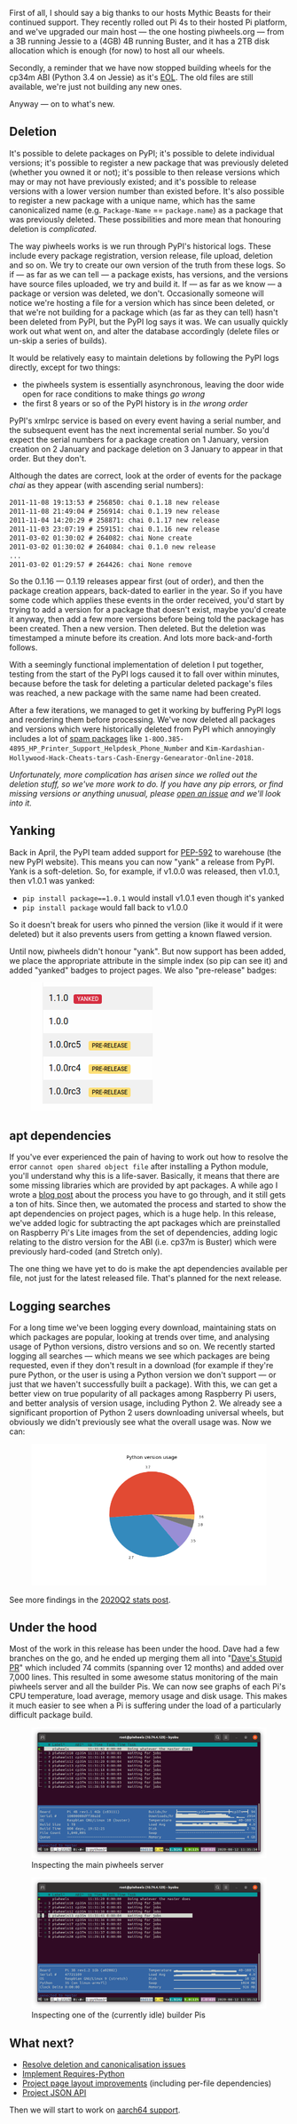 First of all, I should say a big thanks to our hosts Mythic Beasts for their continued support. They
recently rolled out Pi 4s to their hosted Pi platform, and we've upgraded our main host — the one
hosting piwheels.org — from a 3B running Jessie to a (4GB) 4B running Buster, and it has a 2TB disk
allocation which is enough (for now) to host all our wheels.

Secondly, a reminder that we have now stopped building wheels for the cp34m ABI (Python 3.4 on
Jessie) as it's [EOL](https://blog.piwheels.org/debian-jessie-eol/). The old files are still
available, we're just not building any new ones.

Anyway — on to what's new.

## Deletion

It's possible to delete packages on PyPI; it's possible to delete individual versions; it's
possible to register a new package that was previously deleted (whether you owned it or not); it's
possible to then release versions which may or may not have previously existed; and it's possible
to release versions with a lower version number than existed before. It's also possible to register
a new package with a unique name, which has the same canonicalized name (e.g. `Package-Name` ==
`package.name`) as a package that was previously deleted. These possibilities and more mean that
honouring deletion is *complicated*.

The way piwheels works is we run through PyPI's historical logs. These include every package
registration, version release, file upload, deletion and so on. We try to create our own version of
the truth from these logs. So if — as far as we can tell — a package exists, has versions, and the
versions have source files uploaded, we try and build it. If — as far as we know — a package or
version was deleted, we don't. Occasionally someone will notice we're hosting a file for a version
which has since been deleted, or that we're not building for a package which (as far as they can
tell) hasn't been deleted from PyPI, but the PyPI log says it was. We can usually quickly work out
what went on, and alter the database accordingly (delete files or un-skip a series of builds).

It would be relatively easy to maintain deletions by following the PyPI logs directly, except for
two things:

- the piwheels system is essentially asynchronous, leaving the door wide open for race conditions
    to make things *go wrong*
- the first 8 years or so of the PyPI history is in *the wrong order*

PyPI's xmlrpc service is based on every event having a serial number, and the subsequent event has
the next incremental serial number. So you'd expect the serial numbers for a package creation on 1
January, version creation on 2 January and package deletion on 3 January to appear in that order.
But they don't.

Although the dates are correct, look at the order of events for the package *chai* as they appear
(with ascending serial numbers):

```
2011-11-08 19:13:53 # 256850: chai 0.1.18 new release
2011-11-08 21:49:04 # 256914: chai 0.1.19 new release
2011-11-04 14:20:29 # 258871: chai 0.1.17 new release
2011-11-03 23:07:19 # 259151: chai 0.1.16 new release
2011-03-02 01:30:02 # 264082: chai None create
2011-03-02 01:30:02 # 264084: chai 0.1.0 new release
...
2011-03-02 01:29:57 # 264426: chai None remove
```

So the 0.1.16 — 0.1.19 releases appear first (out of order), and then the package creation appears,
back-dated to earlier in the year. So if you have some code which applies these events in the order
received, you'd start by trying to add a version for a package that doesn't exist, maybe you'd
create it anyway, then add a few more versions before being told the package has been created. Then
a new version. Then deleted. But the deletion was timestamped a minute before its creation. And lots
more back-and-forth follows.

With a seemingly functional implementation of deletion I put together, testing from the start of the
PyPI logs caused it to fall over within minutes, because before the task for deleting a particular
deleted package's files was reached, a new package with the same name had been created.

After a few iterations, we managed to get it working by buffering PyPI logs and reordering them
before processing. We've now deleted all packages and versions which were historically deleted from
PyPI which annoyingly includes a lot of [spam
packages](https://github.com/piwheels/packages/issues/69) like
`1-8OO.385-4895_HP_Printer_Support_Helpdesk_Phone_Number` and
`Kim-Kardashian-Hollywood-Hack-Cheats-tars-Cash-Energy-Genearator-Online-2018`.

*Unfortunately, more complication has arisen since we rolled out the deletion stuff, so we've more
work to do. If you have any pip errors, or find missing versions or anything unusual, please [open
an issue](https://github.com/piwheels/packages/issues) and we'll look into it.*

## Yanking

Back in April, the PyPI team added support for [PEP-592](https://www.python.org/dev/peps/pep-0592/)
to warehouse (the new PyPI website). This means you can now "yank" a release from PyPI. Yank is a
soft-deletion. So, for example, if v1.0.0 was released, then v1.0.1, then v1.0.1 was yanked:

- `pip install package==1.0.1` would install v1.0.1 even though it's yanked
- `pip install package` would fall back to v1.0.0

So it doesn't break for users who pinned the version (like it would if it were deleted) but it also
prevents users from getting a known flawed version.

Until now, piwheels didn't honour "yank". But now support has been added, we place the
appropriate attribute in the simple index (so pip can see it) and added "yanked" badges to project
pages. We also "pre-release" badges:

<figure class="block-image">
<img src="images/Screenshot-from-2020-07-10-00-18-24.png" />
</figure>

## apt dependencies

If you've ever experienced the pain of having to work out how to resolve the error
`cannot open shared object file` after installing a Python module, you'll understand why this is a
life-saver. Basically, it means that there are some missing libraries which are provided by apt
packages. A while ago I wrote a [blog
post](https://blog.piwheels.org/how-to-work-out-the-missing-dependencies-for-a-python-package/)
about the process you have to go through, and it still gets a ton of hits. Since then, we automated
the process and started to show the apt dependencies on project pages, which is a huge help. In this
release, we've added logic for subtracting the apt packages which are preinstalled on Raspberry
Pi's Lite images from the set of dependencies, adding logic relating to the distro version for the
ABI (i.e. cp37m is Buster) which were previously hard-coded (and Stretch only).

The one thing we have yet to do is make the apt dependencies available per file, not just for the
latest released file. That's planned for the next release.

## Logging searches

For a long time we've been logging every download, maintaining stats on which packages are popular,
looking at trends over time, and analysing usage of Python versions, distro versions and so on. We
recently started logging all searches — which means we see which packages are being requested, even
if they don't result in a download (for example if they're pure Python, or the user is using a
Python version we don't support — or just that we haven't successfully built a package). With
this, we can get a better view on true popularity of all packages among Raspberry Pi users, and
better analysis of version usage, including Python 2. We already see a significant proportion of
Python 2 users downloading universal wheels, but obviously we didn't previously see what the
overall usage was. Now we can:

<figure class="block-image">
<img src="images/py-vers.png" />
</figure>

See more findings in the [2020Q2 stats post](https://blog.piwheels.org/piwheels-stats-2020q2/).

## Under the hood

Most of the work in this release has been under the hood. Dave had a few branches on the go, and he
ended up merging them all into "[Dave's Stupid
PR](https://github.com/piwheels/piwheels/pull/234)" which included 74 commits (spanning over 12
months) and added over 7,000 lines. This resulted in some awesome status monitoring of the main
piwheels server and all the builder Pis. We can now see graphs of each Pi's CPU temperature, load
average, memory usage and disk usage. This makes it much easier to see when a Pi is suffering under
the load of a particularly difficult package build.

<figure class="block-image">
<img src="images/Screenshot-from-2020-08-12-12-35-34.png" />
<figcaption>Inspecting the main piwheels server</figcaption>
</figure>

<figure class="block-image">
<img src="images/Screenshot-from-2020-08-12-12-35-52.png" />
<figcaption>Inspecting one of the (currently idle) builder Pis</figcaption>
</figure>

## What next?

- [Resolve deletion and canonicalisation issues](https://github.com/piwheels/piwheels/issues/198)
- [Implement Requires-Python](https://github.com/piwheels/piwheels/issues/208)
- [Project page layout improvements](https://github.com/piwheels/piwheels/issues/241) (including
    per-file dependencies)
- [Project JSON API](https://github.com/piwheels/piwheels/issues/16)

Then we will start to work on [aarch64
support](https://blog.piwheels.org/raspberry-pi-os-64-bit-aarch64/).
